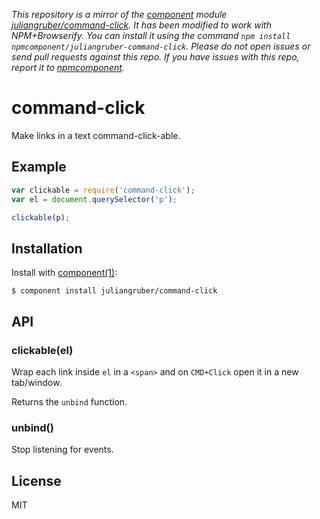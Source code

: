 *This repository is a mirror of the [component](http://component.io) module [juliangruber/command-click](http://github.com/juliangruber/command-click). It has been modified to work with NPM+Browserify. You can install it using the command `npm install npmcomponent/juliangruber-command-click`. Please do not open issues or send pull requests against this repo. If you have issues with this repo, report it to [npmcomponent](https://github.com/airportyh/npmcomponent).*

# command-click

  Make links in a text command-click-able.

## Example

```js
var clickable = require('command-click');
var el = document.querySelector('p');

clickable(p);
```

## Installation

  Install with [component(1)](http://component.io):

    $ component install juliangruber/command-click

## API

### clickable(el)

  Wrap each link inside `el` in a `<span>` and on `CMD+Click` open it in a new tab/window.

  Returns the `unbind` function.

### unbind()

  Stop listening for events.

## License

  MIT
